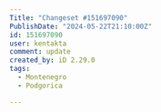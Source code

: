 ```yaml
---
Title: "Changeset #151697090"
PublishDate: "2024-05-22T21:10:00Z"
id: 151697090
user: kentakta
comment: update
created_by: iD 2.29.0
tags:
  - Montenegro
  - Podgorica

---
```

